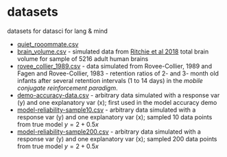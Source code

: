 # datasets
datasets for datasci for lang &amp; mind

- [quiet_rooommate.csv](/quiet_roommate.csv)
- [brain_volume.csv](/brain_volume.csv) - simulated data from [Ritchie et al 2018](https://colab.research.google.com/corgiredirector?site=https%3A%2F%2Facademic.oup.com%2Fcercor%2Farticle%2F28%2F8%2F2959%2F4996558%3Ffbclid%3DIwAR3I9IcKIlGqDzW-GDzF7v0ZWGO0mPx2RP8raCWDUJS7nWVEMsk8yY3wLlw) total brain volume for sample of 5216 adult human brains
- [rovee_collier_1989.csv](/rovee_collier_1989.csv) - data simulated from Rovee-Collier, 1989 and Fagen and Rovee-Collier, 1983 - retention ratios of 2- and 3- month old infants after several retention intervals (1 to 14 days) in the _mobile conjugate reinforcement paradigm_.
- [demo-accuracy-data.csv](/demo-accuracy-data.csv) - arbitrary data simulated with a response var (y) and one explanatory var (x); first used in the model accuracy demo
- [model-reliability-sample10.csv](/model-reliability-sample10.csv) - arbitrary data simulated with a response var (y) and one explanatory var (x); sampled 10 data points from true model $y = 2 + 0.5x$
- [model-reliability-sample200.csv](/model-reliability-sample200.csv) - arbitrary data simulated with a response var (y) and one explanatory var (x); sampled 200 data points from true model $y = 2 + 0.5x$

